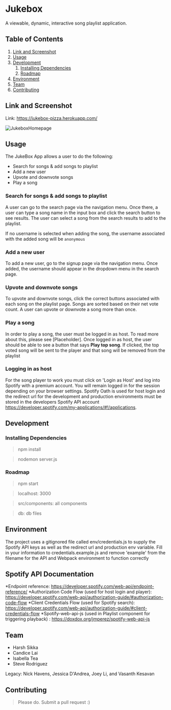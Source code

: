 # Jukebox

A viewable, dynamic, interactive song playlist application.

## Table of Contents

1. [Link and Screenshot](#link-and-screenshot)
1. [Usage](#usage)
1. [Development](#development)
    1. [Installing Dependencies](#installing-dependencies)
    1. [Roadmap](#roadmap)
1. [Environment](#environment)
1. [Team](#team)
1. [Contributing](#contributing)

## Link and Screenshot
Link: https://jukebox-pizza.herokuapp.com/

![JukeboxHomepage](https://i.ibb.co/vkHw6gh/pz.jpg)

## Usage

The JukeBox App allows a user to do the following:
- Search for songs & add songs to playlist
- Add a new user
- Upvote and downvote songs
- Play a song

### Search for songs & add songs to playlist
A user can go to the search page via the navigation menu. Once there, a user can type a song name in the input box and click the search button to see results. The user can select a song from the search results to add to the playlist.

If no username is selected when adding the song, the username associated with the added song will be `anonymous`

### Add a new user

To add a new user, go to the signup page via the navigation menu. Once added, the username should appear in the dropdown menu in the search page.

### Upvote and downvote songs
To upvote and downvote songs, click the correct buttons associated with each song on the playlist page. Songs are sorted based on their net vote count. A user can upvote or downvote a song more than once.

### Play a song
In order to play a song, the user must be logged in as host. To read more about this, please see [Placeholder]. Once logged in as host, the user should be able to see a button that says __Play top song__. If clicked, the top voted song will be sent to the player and that song will be removed from the playlist

### Logging in as host
For the song player to work you must click on 'Login as Host' and log into Spotify with a premium account. You will remain logged in for the session depending on your browser settings. Spotify Oath is used for host login and the redirect url for the development and production environments must be stored in the developers Spotify API account https://developer.spotify.com/my-applications/#!/applications.


## Development


### Installing Dependencies

> npm install

> nodemon server.js

### Roadmap


> npm start 

> localhost: 3000

> src/components: all components

> db: db files



## Environment
The project uses a gitignored file called env/credentials.js to supply the Spotify API keys as well as the redirect url and production env variable. Fill in your information to credentials.example.js and remove 'example' from the filename for the API and Webpack
environment to function correctly

## Spotify API Documentation
*Endpoint reference: https://developer.spotify.com/web-api/endpoint-reference/
*Authorization Code Flow (used for host login and player): https://developer.spotify.com/web-api/authorization-guide/#authorization-code-flow
*Client Credentials Flow (used for Spotify search): https://developer.spotify.com/web-api/authorization-guide/#client-credentials-flow
*Spotify-web-api-js (used in Playlist component for triggering playback) : https://doxdox.org/jmperez/spotify-web-api-js



## Team

  - Harsh Sikka
  - Candice Lai
  - Isabella Tea
  - Steve Rodriguez

  Legacy: Nick Havens, Jessica D'Andrea, Joey Li, and Vasanth Kesavan

  
## Contributing

> Please do. Submit a pull request :)
